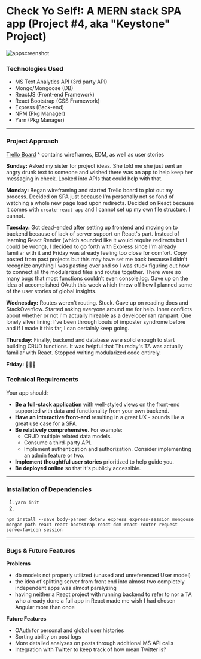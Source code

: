 # Check Yo Self!: A MERN stack SPA app (Project #4, aka "Keystone" Project)

![appscreenshot](http://i.imgur.com/5l17ZJk.png)


### Technologies Used

- MS Text Analytics API (3rd party API)
- Mongo/Mongoose (DB)
- ReactJS (Front-end Framework)
- React Bootstrap (CSS Framework)
- Express (Back-end)
- NPM (Pkg Manager)
- Yarn (Pkg Manager)

---

### Project Approach

[Trello Board](https://trello.com/b/BFHLAH2Y/wdi-capstone)
^ contains wireframes, EDM, as well as user stories

**Sunday:** Asked my sister for project ideas. She told me she just sent an angry drunk text to someone and wished there was an app to help keep her messaging in check. Looked into APIs that could help with that.

**Monday:** Began wireframing and started Trello board to plot out my process. Decided on SPA just because I'm personally not so fond of watching a whole new page load upon redirects. Decided on React because it comes with `create-react-app` and I cannot set up my own file structure. I cannot.

**Tuesday:** Got dead-ended after setting up frontend and moving on to backend because of lack of server support on React's part. Instead of learning React Render (which sounded like it would require redirects but I could be wrong), I decided to go forth with Express since I'm already familiar with it and Friday was already feeling too close for comfort. Copy pasted from past projects but this may have set me back because I didn't recognize anything I was pasting over and so I was stuck figuring out how to connect all the modularized files and routes together. There were so many bugs that most functions couldn't even console.log. Gave up on the idea of accomplished OAuth this week which threw off how I planned some of the user stories of global insights.

**Wednesday:** Routes weren't routing. Stuck. Gave up on reading docs and StackOverflow. Started asking everyone around me for help. Inner conflicts about whether or not I'm actually hireable as a developer ran rampant. One lonely silver lining: I've been through bouts of imposter syndrome before and if I made it this far, I can certainly keep going.

**Thursday:** Finally, backend and database were solid enough to start building CRUD functions. It was helpful that Thursday's TA was actually familiar with React. Stopped writing modularized code entirely.

**Friday:** 🤷🏻‍♀️


### Technical Requirements

Your app should:

* **Be a full-stack application** with well-styled views on the front-end supported with data and functionality from your own backend.
* **Have an interactive front-end** resulting in a great UX - sounds like a great use case for a SPA.
* **Be relatively comprehensive**. For example:
  * CRUD multiple related data models.
  * Consume a third-party API.
  * Implement authentication and authorization. Consider implementing an admin feature or two.
* **Implement thoughtful user stories** prioritized to help guide you.
* **Be deployed online** so that it's publicly accessible.

---

### Installation of Dependencies

1) `yarn init`
2) 
```
npm install --save body-parser dotenv express express-session mongoose morgan path react react-bootstrap react-dom react-router request serve-favicon session
```

---

### Bugs & Future Features 

**Problems**
* db models not properly utilized (unused and unreferenced User model)
* the idea of splitting server from front end into almost two completely independent apps was almost paralyzing
* having neither a React project with running backend to refer to nor a TA who already done a full app in React made me wish I had chosen Angular more than once

**Future Features**
* OAuth for personal and global user histories
* Sorting ability on post logs
* More detailed analyses on posts through additional MS API calls
* Integration with Twitter to keep track of how mean Twitter is?

